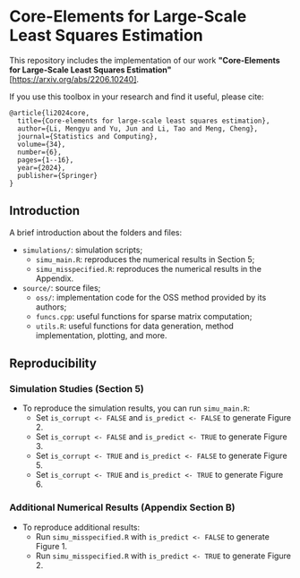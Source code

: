 # Core-Elements for Large-Scale Least Squares Estimation
This repository includes the implementation of our work **"Core-Elements for Large-Scale Least Squares Estimation"** [https://arxiv.org/abs/2206.10240].


If you use this toolbox in your research and find it useful, please cite:
```
@article{li2024core,
  title={Core-elements for large-scale least squares estimation},
  author={Li, Mengyu and Yu, Jun and Li, Tao and Meng, Cheng},
  journal={Statistics and Computing},
  volume={34},
  number={6},
  pages={1--16},
  year={2024},
  publisher={Springer}
}
```


## Introduction
A brief introduction about the folders and files:

* `simulations/`: simulation scripts;
  - `simu_main.R`: reproduces the numerical results in Section 5;
  - `simu_misspecified.R`: reproduces the numerical results in the Appendix.
* `source/`: source files;
  - `oss/`: implementation code for the OSS method provided by its authors;
  - `funcs.cpp`: useful functions for sparse matrix computation;
  - `utils.R`: useful functions for data generation, method implementation, plotting, and more.


## Reproducibility

### Simulation Studies (Section 5)
* To reproduce the simulation results, you can run `simu_main.R`:
  - Set `is_corrupt <- FALSE` and `is_predict <- FALSE` to generate Figure 2.
  - Set `is_corrupt <- FALSE` and `is_predict <- TRUE` to generate Figure 3.
  - Set `is_corrupt <- TRUE` and `is_predict <- FALSE` to generate Figure 5.
  - Set `is_corrupt <- TRUE` and `is_predict <- TRUE` to generate Figure 6.


### Additional Numerical Results (Appendix Section B)
* To reproduce additional results:
  - Run `simu_misspecified.R` with `is_predict <- FALSE` to generate Figure 1.
  - Run `simu_misspecified.R` with `is_predict <- TRUE` to generate Figure 2.